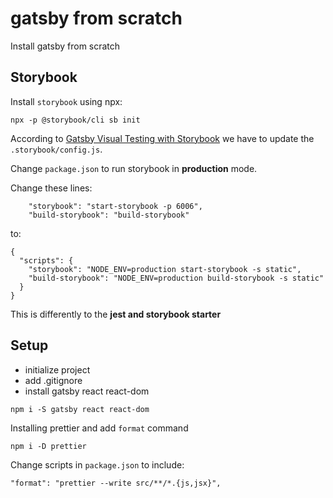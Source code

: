 # gatsby from scratch
Install gatsby from scratch 

## Storybook

Install `storybook` using npx:

```
npx -p @storybook/cli sb init
```

According to [Gatsby Visual Testing with Storybook](https://www.gatsbyjs.org/docs/visual-testing-with-storybook/#setting-up-your-environment) we have to update the `.storybook/config.js`.

Change `package.json` to run storybook in **production** mode.

Change these lines:
```
    "storybook": "start-storybook -p 6006",
    "build-storybook": "build-storybook"
```

to:
```
{
  "scripts": {
    "storybook": "NODE_ENV=production start-storybook -s static",
    "build-storybook": "NODE_ENV=production build-storybook -s static"
  }
}
```

This is differently to the **jest and storybook starter**

## Setup

- initialize project
- add .gitignore
- install gatsby react react-dom

```
npm i -S gatsby react react-dom
```

Installing prettier and add `format` command

```
npm i -D prettier
```

Change scripts in `package.json` to include:

```
"format": "prettier --write src/**/*.{js,jsx}",
```